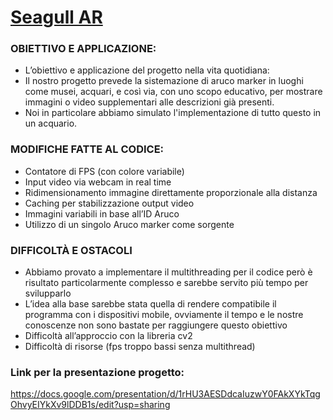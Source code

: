 # [Seagull AR](/logo.png?raw=true "Seagull AR")

### OBIETTIVO E APPLICAZIONE:

- L’obiettivo e applicazione del progetto nella vita quotidiana:
- Il nostro progetto prevede la sistemazione di aruco marker in luoghi come musei, acquari, e così via, con uno scopo educativo, per mostrare immagini o video supplementari alle     descrizioni già presenti.
- Noi in particolare abbiamo simulato l'implementazione di tutto questo in un acquario.


### MODIFICHE FATTE AL CODICE:

- Contatore di FPS (con colore variabile)
- Input video via webcam in real time
- Ridimensionamento immagine direttamente proporzionale alla distanza
- Caching per stabilizzazione output video
- Immagini variabili in base all’ID Aruco
- Utilizzo di un singolo Aruco marker come sorgente

   
 ### DIFFICOLTÀ E OSTACOLI

- Abbiamo provato a implementare il multithreading per il codice però è risultato particolarmente complesso e sarebbe servito più tempo per svilupparlo
- L’idea alla base sarebbe stata quella di rendere compatibile il programma con i dispositivi mobile, ovviamente il tempo e le nostre conoscenze non sono bastate per raggiungere questo obiettivo
- Difficoltà all’approccio con la libreria cv2
- Difficoltà di risorse (fps troppo bassi senza multithread)

### Link per la presentazione progetto:
 https://docs.google.com/presentation/d/1rHU3AESDdcaIuzwY0FAkXYkTqgOhvyEIYkXv9lDDB1s/edit?usp=sharing
